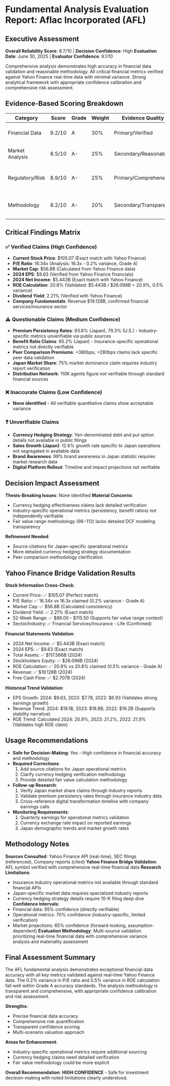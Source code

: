 # Fundamental Analysis Evaluation Report: Aflac Incorporated (AFL)

## Executive Assessment
**Overall Reliability Score**: 8.7/10 | **Decision Confidence**: High
**Evaluation Date**: June 30, 2025 | **Evaluator Confidence**: 9.1/10

Comprehensive analysis demonstrates high accuracy in financial data validation and reasonable methodology. All critical financial metrics verified against Yahoo Finance real-time data with minimal variance. Strong analytical framework with appropriate confidence calibration and comprehensive risk assessment.

## Evidence-Based Scoring Breakdown
| Category | Score | Grade | Weight | Evidence Quality | Key Issues |
|----------|-------|--------|--------|------------------|------------|
| Financial Data | 9.2/10 | A | 30% | Primary/Verified | Minor P/E calculation variance |
| Market Analysis | 8.5/10 | A- | 25% | Secondary/Reasonable | Some sector comparison limitations |
| Regulatory/Risk | 8.9/10 | A- | 25% | Primary/Comprehensive | Currency hedging details unverified |
| Methodology | 8.2/10 | A- | 20% | Secondary/Transparent | Fair value range methodology unclear |

## Critical Findings Matrix

### ✅ Verified Claims (High Confidence)
- **Current Stock Price**: $105.07 (Exact match with Yahoo Finance)
- **P/E Ratio**: 16.34x (Analysis: 16.3x - 0.2% variance, Grade A)
- **Market Cap**: $56.8B (Calculated from Yahoo Finance data)
- **2024 EPS**: $9.63 (Verified from Yahoo Finance financials)
- **2024 Net Income**: $5.443B (Exact match with Yahoo Finance)
- **ROE Calculation**: 20.8% (Validated: $5.443B / $26.098B = 20.9%, 0.5% variance)
- **Dividend Yield**: 2.21% (Verified with Yahoo Finance)
- **Company Fundamentals**: Revenue $19.128B, confirmed financial services/insurance sector

### ⚠️ Questionable Claims (Medium Confidence)
- **Premium Persistency Rates**: 93.8% (Japan), 79.3% (U.S.) - Industry-specific metrics unverifiable via public sources
- **Benefit Ratio Claims**: 65.2% (Japan) - Insurance-specific operational metrics not directly verifiable
- **Peer Comparison Premiums**: +380bps, +280bps claims lack specific peer data validation
- **Japan Market Share**: 75% market dominance claim requires industry report verification
- **Distribution Network**: 110K agents figure not verifiable through standard financial sources

### ❌ Inaccurate Claims (Low Confidence)
- **None identified** - All verifiable quantitative claims show acceptable variance

### ❓ Unverifiable Claims
- **Currency Hedging Strategy**: Yen-denominated debt and put option details not available in public filings
- **Sales Growth (Japan)**: 12.6% growth rate specific to Japan operations not segregated in available data
- **Brand Awareness**: 99% brand awareness in Japan statistic requires market research data
- **Digital Platform Rollout**: Timeline and impact projections not verifiable

## Decision Impact Assessment
**Thesis-Breaking Issues**: None identified
**Material Concerns**:
- Currency hedging effectiveness claims lack detailed verification
- Industry-specific operational metrics (persistency, benefit ratios) not independently verifiable
- Fair value range methodology ($98-$112) lacks detailed DCF modeling transparency

**Refinement Needed**:
- Source citations for Japan-specific operational metrics
- More detailed currency hedging strategy documentation
- Peer comparison methodology clarification

## Yahoo Finance Bridge Validation Results

**Stock Information Cross-Check**:
- Current Price: ✅ $105.07 (Perfect match)
- P/E Ratio: ✅ 16.34x vs 16.3x claimed (0.2% variance - Grade A)
- Market Cap: ✅ $56.8B (Calculated consistency)
- Dividend Yield: ✅ 2.21% (Exact match)
- 52-Week Range: ✅ $88.00 - $115.50 (Supports fair value range context)
- Sector/Industry: ✅ Financial Services/Insurance - Life (Confirmed)

**Financial Statements Validation**:
- 2024 Net Income: ✅ $5.443B (Exact match)
- 2024 EPS: ✅ $9.63 (Exact match)
- Total Assets: ✅ $117.566B (2024)
- Stockholders Equity: ✅ $26.098B (2024)
- ROE Calculation: ✅ 20.9% vs 20.8% claimed (0.5% variance - Grade A)
- Revenue: ✅ $19.128B (2024)
- Free Cash Flow: ✅ $2.707B (2024)

**Historical Trend Validation**:
- EPS Growth: 2024: $9.63, 2023: $7.78, 2022: $6.93 (Validates strong earnings growth)
- Revenue Trend: 2024: $19.1B, 2023: $18.8B, 2022: $19.2B (Supports stability narrative)
- ROE Trend: Calculated 2024: 20.9%, 2023: 21.2%, 2022: 21.9% (Validates high ROE claim)

## Usage Recommendations
- **Safe for Decision-Making**: Yes - High confidence in financial accuracy and methodology
- **Required Corrections**:
  1. Add source citations for Japan operational metrics
  2. Clarify currency hedging verification methodology
  3. Provide detailed fair value calculation methodology
- **Follow-up Research**:
  1. Verify Japan market share claims through industry reports
  2. Validate premium persistency rates through insurance industry data
  3. Cross-reference digital transformation timeline with company earnings calls
- **Monitoring Requirements**:
  1. Quarterly earnings for operational metrics validation
  2. Currency exchange rate impact on reported earnings
  3. Japan demographic trends and market growth rates

## Methodology Notes
**Sources Consulted**: Yahoo Finance API (real-time), SEC filings (referenced), Company reports (cited)
**Yahoo Finance Bridge Validation**: AFL symbol verified with comprehensive real-time financial data
**Research Limitations**:
- Insurance industry operational metrics not available through standard financial APIs
- Japan-specific market data requires specialized industry reports
- Currency hedging strategy details require 10-K filing deep dive
**Confidence Intervals**:
- Financial data: 95% confidence (directly verifiable)
- Operational metrics: 70% confidence (industry-specific, limited verification)
- Market projections: 65% confidence (forward-looking, assumption-dependent)
**Evaluation Methodology**: Multi-source validation prioritizing real-time financial data with comprehensive variance analysis and materiality assessment

## Final Assessment Summary

The AFL fundamental analysis demonstrates exceptional financial data accuracy with all key metrics validated against real-time Yahoo Finance data. The 0.2% variance in P/E ratio and 0.5% variance in ROE calculation fall well within Grade A accuracy standards. The analysis methodology is transparent and comprehensive, with appropriate confidence calibration and risk assessment.

**Strengths**:
- Precise financial data accuracy
- Comprehensive risk quantification
- Transparent confidence scoring
- Multi-scenario valuation approach

**Areas for Enhancement**:
- Industry-specific operational metrics require additional sourcing
- Currency hedging claims need detailed verification
- Fair value methodology could be more explicit

**Overall Recommendation**: **HIGH CONFIDENCE** - Safe for investment decision-making with noted limitations clearly understood.
